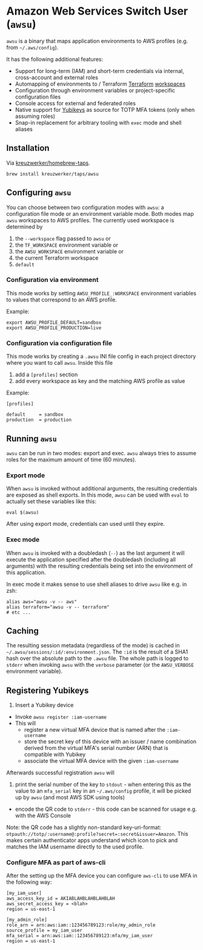 # Amazon Web Services Switch User (`awsu`)

`awsu` is a binary that maps application environments to AWS profiles (e.g. from `~/.aws/config`).

It has the following additional features:

* Support for long-term (IAM) and short-term credentials via internal, cross-account and external roles
* Automapping of environments to / Terraform [Terraform](https://www.terraform.io/) [workspaces](https://www.terraform.io/docs/state/workspaces.html)
* Configuration through environment variables or project-specific configuration files
* Console access for external and federated roles
* Native support for [Yubikeys](https://www.yubico.com/) as source for TOTP MFA tokens (only when assuming roles)
* Snap-in replacement for arbitrary tooling with `exec` mode and shell aliases

## Installation

Via [kreuzwerker/homebrew-taps](https://github.com/kreuzwerker/homebrew-taps).

```
brew install kreuzwerker/taps/awsu
```

## Configuring `awsu`

You can choose between two configuration modes with `awsu`: a configuration file mode or an environment variable mode. Both modes map `awsu` workspaces to AWS profiles. The currently used workspace is determined by

1. the `--workspace` flag passed to `awsu` or
2. the `TF_WORKSPACE` environment variable or
3. the `AWSU_WORKSPACE` environment variable or
4. the current Terraform workspace
5. `default`

### Configuration via environment

This mode works by setting `AWSU_PROFILE_:WORKSPACE` environment variables to values that correspond to an AWS profile.

Example:

```
export AWSU_PROFILE_DEFAULT=sandbox
export AWSU_PROFILE_PRODUCTION=live
```

### Configuration via configuration file

This mode works by creating a `.awsu` INI file config in each project directory where you want to call `awsu`. Inside this file

1. add a `[profiles]` section
2. add every workspace as key and the matching AWS profile as value

Example:

```
[profiles]

default     = sandbox
production  = production
```

## Running `awsu`

`awsu` can be run in two modes: export and exec. `awsu` always tries to assume roles for the maximum amount of time (60 minutes).

### Export mode

When `awsu` is invoked without additional arguments, the resulting credentials are exposed as shell exports. In this mode, `awsu` can be used with `eval` to actually set these variables like this:

```
eval $(awsu)
```

After using export mode, credentials can used until they expire.

### Exec mode

When `awsu` is invoked with a doubledash (`--`) as the last argument it will execute the application specified after the doubledash (including all arguments) with the resulting credentials being set into the environment of this application.

In exec mode it makes sense to use shell aliases to drive `awsu` like e.g. in zsh:

```
alias aws="awsu -v -- aws"
alias terraform="awsu -v -- terraform"
# etc ...
```

## Caching

The resulting session metadata (regardless of the mode) is cached in `~/.awsu/sessions/:id/:environment.json`. The `:id` is the result of a SHA1 hash over the absolute path to the `.awsu` file. The whole path is logged to `stderr` when invoking `awsu` with the `verbose` parameter (or the `AWSU_VERBOSE` environment variable).

## Registering Yubikeys

1. Insert a Yubikey device
* Invoke `awsu register :iam-username`
* This will
  * register a new virtual MFA device that is named after the `:iam-username`
  * store the secret key of this device with an issuer / name combination derived from the virtual MFA's serial number (ARN) that is compatible with Yubikey
  * associate the virtual MFA device with the given `:iam-username`

Afterwards successful registration `awsu` will

1. print the serial number of the key to `stdout` - when entering this as the value to an `mfa_serial` key in an `~/.aws/config` profile, it will be picked up by `awsu` (and most AWS SDK using tools)
* encode the QR code to `stderr` - this code can be scanned for usage e.g. with the AWS Console

Note: the QR code has a slightly non-standard key-uri-format: `otpauth://totp/:username@:profile?secret=:secret&issuer=Amazon`. This makes certain authenticator apps understand which icon to pick and matches the IAM username directly to the used profile.

### Configure MFA as part of aws-cli

After the setting up the MFA device you can configure `aws-cli` to use MFA in the following way:

```
[my_iam_user]
aws_access_key_id = AKIABLAHBLAHBLAHBLAH
aws_secret_access_key = <blah>
region = us-east-1

[my_admin_role]
role_arn = arn:aws:iam::123456789123:role/my_admin_role
source_profile = my_iam_user
mfa_serial = arn:aws:iam::123456789123:mfa/my_iam_user
region = us-east-1
```
